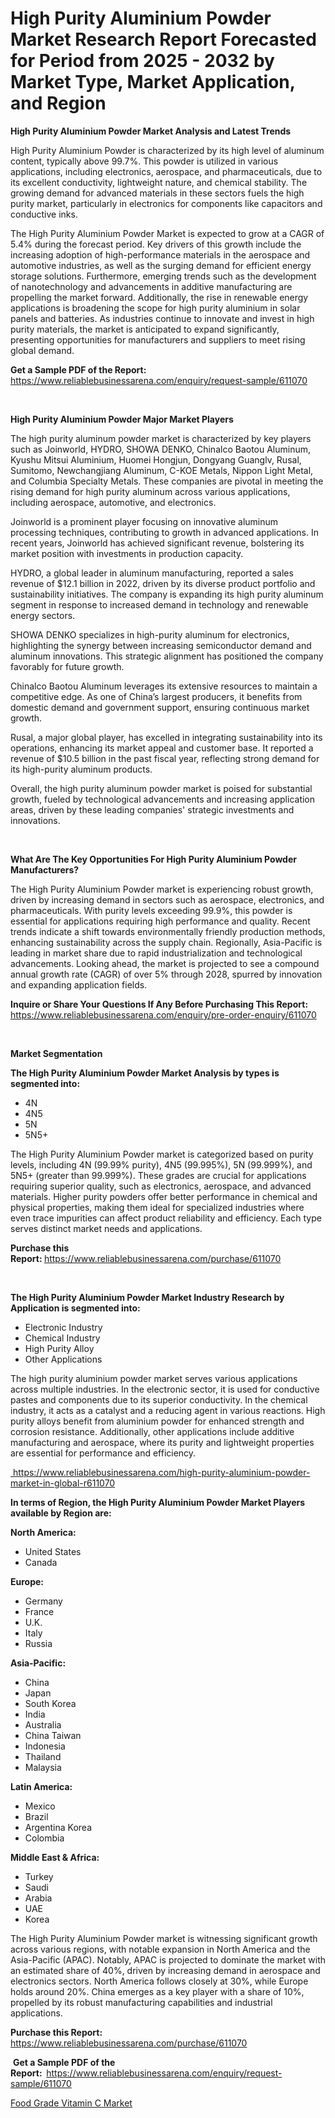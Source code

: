 <p><h1>High Purity Aluminium Powder Market Research Report Forecasted for Period from 2025 -  2032 by Market Type, Market Application, and Region</h1></p><p><strong>High Purity Aluminium Powder Market Analysis and Latest Trends</strong></p>
<p><p>High Purity Aluminium Powder is characterized by its high level of aluminum content, typically above 99.7%. This powder is utilized in various applications, including electronics, aerospace, and pharmaceuticals, due to its excellent conductivity, lightweight nature, and chemical stability. The growing demand for advanced materials in these sectors fuels the high purity market, particularly in electronics for components like capacitors and conductive inks.</p><p>The High Purity Aluminium Powder Market is expected to grow at a CAGR of 5.4% during the forecast period. Key drivers of this growth include the increasing adoption of high-performance materials in the aerospace and automotive industries, as well as the surging demand for efficient energy storage solutions. Furthermore, emerging trends such as the development of nanotechnology and advancements in additive manufacturing are propelling the market forward. Additionally, the rise in renewable energy applications is broadening the scope for high purity aluminium in solar panels and batteries. As industries continue to innovate and invest in high purity materials, the market is anticipated to expand significantly, presenting opportunities for manufacturers and suppliers to meet rising global demand.</p></p>
<p><strong>Get a Sample PDF of the Report:&nbsp;</strong> <a href="https://www.reliablebusinessarena.com/enquiry/request-sample/611070?utm_campaign=3457&utm_medium=2&utm_source=Github&utm_content=ia&utm_term=23032025&utm_id=high-purity-aluminium-powder">https://www.reliablebusinessarena.com/enquiry/request-sample/611070</a></p>
<p>&nbsp;</p>
<p><strong>High Purity Aluminium Powder Major Market Players</strong></p>
<p><p>The high purity aluminum powder market is characterized by key players such as Joinworld, HYDRO, SHOWA DENKO, Chinalco Baotou Aluminum, Kyushu Mitsui Aluminium, Huomei Hongjun, Dongyang Guanglv, Rusal, Sumitomo, Newchangjiang Aluminum, C-KOE Metals, Nippon Light Metal, and Columbia Specialty Metals. These companies are pivotal in meeting the rising demand for high purity aluminum across various applications, including aerospace, automotive, and electronics.</p><p>Joinworld is a prominent player focusing on innovative aluminum processing techniques, contributing to growth in advanced applications. In recent years, Joinworld has achieved significant revenue, bolstering its market position with investments in production capacity.</p><p>HYDRO, a global leader in aluminum manufacturing, reported a sales revenue of $12.1 billion in 2022, driven by its diverse product portfolio and sustainability initiatives. The company is expanding its high purity aluminum segment in response to increased demand in technology and renewable energy sectors.</p><p>SHOWA DENKO specializes in high-purity aluminum for electronics, highlighting the synergy between increasing semiconductor demand and aluminum innovations. This strategic alignment has positioned the company favorably for future growth.</p><p>Chinalco Baotou Aluminum leverages its extensive resources to maintain a competitive edge. As one of China’s largest producers, it benefits from domestic demand and government support, ensuring continuous market growth.</p><p>Rusal, a major global player, has excelled in integrating sustainability into its operations, enhancing its market appeal and customer base. It reported a revenue of $10.5 billion in the past fiscal year, reflecting strong demand for its high-purity aluminum products.</p><p>Overall, the high purity aluminum powder market is poised for substantial growth, fueled by technological advancements and increasing application areas, driven by these leading companies' strategic investments and innovations.</p></p>
<p>&nbsp;</p>
<p><strong>What Are The Key Opportunities For High Purity Aluminium Powder Manufacturers?</strong></p>
<p><p>The High Purity Aluminium Powder market is experiencing robust growth, driven by increasing demand in sectors such as aerospace, electronics, and pharmaceuticals. With purity levels exceeding 99.9%, this powder is essential for applications requiring high performance and quality. Recent trends indicate a shift towards environmentally friendly production methods, enhancing sustainability across the supply chain. Regionally, Asia-Pacific is leading in market share due to rapid industrialization and technological advancements. Looking ahead, the market is projected to see a compound annual growth rate (CAGR) of over 5% through 2028, spurred by innovation and expanding application fields.</p></p>
<p><strong>Inquire or Share Your Questions If Any Before Purchasing This Report:</strong> <a href="https://www.reliablebusinessarena.com/enquiry/pre-order-enquiry/611070?utm_campaign=3457&utm_medium=2&utm_source=Github&utm_content=ia&utm_term=23032025&utm_id=high-purity-aluminium-powder">https://www.reliablebusinessarena.com/enquiry/pre-order-enquiry/611070</a></p>
<p>&nbsp;</p>
<p><strong>Market Segmentation</strong></p>
<p><strong>The High Purity Aluminium Powder Market Analysis by types is segmented into:</strong></p>
<p><ul><li>4N</li><li>4N5</li><li>5N</li><li>5N5+</li></ul></p>
<p><p>The High Purity Aluminium Powder market is categorized based on purity levels, including 4N (99.99% purity), 4N5 (99.995%), 5N (99.999%), and 5N5+ (greater than 99.999%). These grades are crucial for applications requiring superior quality, such as electronics, aerospace, and advanced materials. Higher purity powders offer better performance in chemical and physical properties, making them ideal for specialized industries where even trace impurities can affect product reliability and efficiency. Each type serves distinct market needs and applications.</p></p>
<p><strong>Purchase this Report:&nbsp;</strong><a href="https://www.reliablebusinessarena.com/purchase/611070?utm_campaign=3457&utm_medium=2&utm_source=Github&utm_content=ia&utm_term=23032025&utm_id=high-purity-aluminium-powder">https://www.reliablebusinessarena.com/purchase/611070</a></p>
<p>&nbsp;</p>
<p><strong>The High Purity Aluminium Powder Market Industry Research by Application is segmented into:</strong></p>
<p><ul><li>Electronic Industry</li><li>Chemical Industry</li><li>High Purity Alloy</li><li>Other Applications</li></ul></p>
<p><p>The high purity aluminium powder market serves various applications across multiple industries. In the electronic sector, it is used for conductive pastes and components due to its superior conductivity. In the chemical industry, it acts as a catalyst and a reducing agent in various reactions. High purity alloys benefit from aluminium powder for enhanced strength and corrosion resistance. Additionally, other applications include additive manufacturing and aerospace, where its purity and lightweight properties are essential for performance and efficiency.</p></p>
<p><a href="https://www.reliablebusinessarena.com/high-purity-aluminium-powder-market-in-global-r611070?utm_campaign=3457&utm_medium=2&utm_source=Github&utm_content=ia&utm_term=23032025&utm_id=high-purity-aluminium-powder">&nbsp;https://www.reliablebusinessarena.com/high-purity-aluminium-powder-market-in-global-r611070</a></p>
<p><strong>In terms of Region, the High Purity Aluminium Powder Market Players available by Region are:</strong></p>
<p>
    <p> <strong> North America: </strong>
        <ul>
            <li>United States</li>
            <li>Canada</li>
        </ul>
        </p> 
    <p> <strong> Europe: </strong>
        <ul>
            <li>Germany</li>
            <li>France</li>
            <li>U.K.</li>
            <li>Italy</li>
            <li>Russia</li>
        </ul>
        </p> 
    <p> <strong> Asia-Pacific: </strong>
        <ul>
            <li>China</li>
            <li>Japan</li>
            <li>South Korea</li>
            <li>India</li>
            <li>Australia</li>
            <li>China Taiwan</li>
            <li>Indonesia</li>
            <li>Thailand</li>
            <li>Malaysia</li>
        </ul>
        </p> 
    <p> <strong> Latin America: </strong>
        <ul>
            <li>Mexico</li>
            <li>Brazil</li>
            <li>Argentina Korea</li>
            <li>Colombia</li>
        </ul>
        </p> 
    <p> <strong> Middle East & Africa: </strong>
        <ul>
            <li>Turkey</li>
            <li>Saudi</li>
            <li>Arabia</li>
            <li>UAE</li>
            <li>Korea</li>
        </ul>
    </p>
    </p>
<p><p>The High Purity Aluminium Powder market is witnessing significant growth across various regions, with notable expansion in North America and the Asia-Pacific (APAC). Notably, APAC is projected to dominate the market with an estimated share of 40%, driven by increasing demand in aerospace and electronics sectors. North America follows closely at 30%, while Europe holds around 20%. China emerges as a key player with a share of 10%, propelled by its robust manufacturing capabilities and industrial applications.</p></p>
<p><strong>Purchase this Report: </strong><a href="https://www.reliablebusinessarena.com/purchase/611070?utm_campaign=3457&utm_medium=2&utm_source=Github&utm_content=ia&utm_term=23032025&utm_id=high-purity-aluminium-powder">https://www.reliablebusinessarena.com/purchase/611070</a></p>
<p>&nbsp;<strong>Get a Sample PDF of the Report:&nbsp;&nbsp;</strong><a href="https://www.reliablebusinessarena.com/enquiry/request-sample/611070?utm_campaign=3457&utm_medium=2&utm_source=Github&utm_content=ia&utm_term=23032025&utm_id=high-purity-aluminium-powder">https://www.reliablebusinessarena.com/enquiry/request-sample/611070</a></p>
<p><strong></strong></p>
<p><p><a href="https://github.com/kalsirollija/Market-Research-Report-List-1/blob/main/food-grade-vitamin-c-market.md?utm_campaign=3457&utm_medium=2&utm_source=Github&utm_content=ia&utm_term=23032025&utm_id=high-purity-aluminium-powder">Food Grade Vitamin C Market</a></p></p>